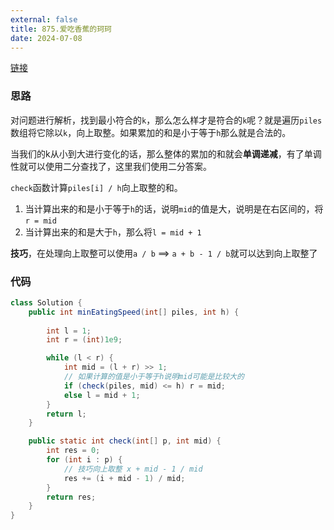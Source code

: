 ```yaml
---
external: false
title: 875.爱吃香蕉的珂珂
date: 2024-07-08
---
```


[链接](https://leetcode.cn/problems/koko-eating-bananas/description/)

### 思路

对问题进行解析，找到最小符合的`k`，那么怎么样才是符合的`k`呢？就是遍历`piles`数组将它除以`k`，向上取整。如果累加的和是小于等于`h`那么就是合法的。

当我们的k从小到大进行变化的话，那么整体的累加的和就会**单调递减**，有了单调性就可以使用二分查找了，这里我们使用二分答案。

`check`函数计算`piles[i] / h`向上取整的和。

1. 当计算出来的和是小于等于`h`的话，说明`mid`的值是大，说明是在右区间的，将`r = mid`
2. 当计算出来的和是大于`h`，那么将`l = mid + 1`

**技巧**，在处理向上取整可以使用`a / b` ==> `a + b - 1 / b`就可以达到向上取整了


### 代码

```java
class Solution {
    public int minEatingSpeed(int[] piles, int h) {
        
        int l = 1;
        int r = (int)1e9;

        while (l < r) {
            int mid = (l + r) >> 1;
            // 如果计算的值是小于等于h说明mid可能是比较大的
            if (check(piles, mid) <= h) r = mid;
            else l = mid + 1;
        }
        return l;
    }

    public static int check(int[] p, int mid) {
        int res = 0;
        for (int i : p) {
            // 技巧向上取整 x + mid - 1 / mid
            res += (i + mid - 1) / mid;
        }
        return res;
    }
}
```
